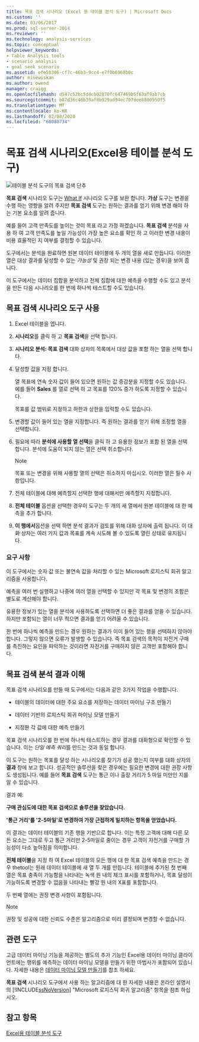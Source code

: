 ```yaml
---
title: 목표 검색 시나리오 (Excel 용 테이블 분석 도구) | Microsoft Docs
ms.custom: ''
ms.date: 03/06/2017
ms.prod: sql-server-2014
ms.reviewer: ''
ms.technology: analysis-services
ms.topic: conceptual
helpviewer_keywords:
- Table Analysis tools
- scenario analysis
- goal seek scenario
ms.assetid: efe50306-cf7c-46b3-9cc4-e7f0b6968b0c
author: minewiskan
ms.author: owend
manager: craigg
ms.openlocfilehash: d547c52bc5d4cb02870fc647469b5f63af9ab7cb
ms.sourcegitcommit: b87d36c46b39af8b929ad94ec707dee8800950f5
ms.translationtype: MT
ms.contentlocale: ko-KR
ms.lasthandoff: 02/08/2020
ms.locfileid: "66080734"
---
```

# <a name="goal-seek-scenario-table-analysis-tools-for-excel"></a>목표 검색 시나리오(Excel용 테이블 분석 도구)
  ![테이블 분석 도구의 목표 검색 단추](media/tat-goalseek.gif "테이블 분석 도구의 목표 검색 단추")  
  
 **목표 검색** 시나리오 도구는 [What If](what-if-scenario-table-analysis-tools-for-excel.md) 시나리오 도구를 보완 합니다. **가상** 도구는 변경을 수행 하는 영향을 알려 주지만 **목표 검색** 도구는 원하는 결과를 얻기 위해 변경 해야 하는 기본 요소를 알려 줍니다.  
  
 예를 들어 고객 만족도를 높이는 것이 목표 라고 가정 하겠습니다. **목표 검색** 분석을 사용 하 여 고객 만족도를 높일 가능성이 가장 높은 요소를 확인 하 고 이러한 변경 내용이 비용 효율적인 지 여부를 결정할 수 있습니다.  
  
 도구에서는 분석을 완료하면 원본 데이터 테이블에 두 개의 열을 새로 만듭니다. 이러한 열은 대상 결과를 달성할 수 있는 *가능성* 및 권장 되는 변경 내용 (있는 경우)을 보여 줍니다.  
  
 이 도구에서는 데이터 집합을 분석하고 전체 집합에 대한 예측을 수행할 수도 있고 분석을 만든 다음 시나리오를 한 번에 하나씩 테스트할 수도 있습니다.  
  
## <a name="using-the-goal-seek-scenario-tool"></a>목표 검색 시나리오 도구 사용  
  
1.  Excel 테이블을 엽니다.  
  
2.  **시나리오**를 클릭 하 고 **목표 검색**을 선택 합니다.  
  
3.  **시나리오 분석: 목표 검색** 대화 상자의 목록에서 대상 값을 포함 하는 열을 선택 합니다.  
  
4.  달성할 값을 지정 합니다.  
  
     열 목표에 연속 숫자 값이 들어 있으면 원하는 값 증감분을 지정할 수도 있습니다. 예를 들어 **Sales** 를 열로 선택 하 고 목표를 120% 증가 하도록 지정할 수 있습니다.  
  
     목표를 값 범위로 지정하고 하한과 상한을 입력할 수도 있습니다.  
  
5.  변경할 값이 들어 있는 열을 지정합니다. 즉 원하는 결과를 얻기 위해 조정할 열을 선택합니다.  
  
6.  필요에 따라 **분석에 사용할 열 선택**을 클릭 하 고 유용한 정보가 포함 된 열을 선택 합니다. 분석에 도움이 되지 않는 열은 선택 취소합니다.  
  
    > [!NOTE]  
    >  목표 또는 변경을 위해 사용할 열의 선택은 취소하지 마십시오. 이러한 열은 필수 사항입니다.  
  
7.  전체 테이블에 대해 예측할지 선택한 행에 대해서만 예측할지 지정합니다.  
  
8.  **전체 테이블** 옵션을 선택한 경우이 도구는 두 개의 새 열에서 원본 테이블에 대 한 예측을 추가 합니다.  
  
9. **이 행에서**옵션을 선택 하면 분석 결과가 검토를 위해 대화 상자에 출력 됩니다. 이 대화 상자는 여러 가지 값과 목표를 계속 시도해 볼 수 있도록 열린 상태로 유지됩니다.  
  
### <a name="requirements"></a>요구 사항  
 이 도구에서는 숫자 값 또는 불연속 값을 처리할 수 있는 Microsoft 로지스틱 회귀 알고리즘을 사용합니다.  
  
 예측을 여러 번 실행하고 나중에 여러 열을 선택할 수 있지만 각 목표 및 변경의 조합은 별도로 계산해야 합니다.  
  
 유용한 정보가 있는 열을 분석에 사용하도록 선택하면 더 좋은 결과를 얻을 수 있습니다. 하지만 포함되는 열이 너무 적으면 결과를 얻기 어려울 수 있습니다.  
  
 한 번에 하나씩 예측을 만드는 경우 원하는 결과가 이미 들어 있는 행을 선택하지 않아야 합니다. 그렇지 않으면 오류가 발생할 수 있습니다. 즉 목표 검색의 목적이 자전거 구매를 촉진하는 요인을 파악하는 것이라면 자전거를 구매하지 않은 고객만 포함해야 합니다.  
  
## <a name="understanding-the-results-of-goal-seek-analysis"></a>목표 검색 분석 결과 이해  
 목표 검색 시나리오를 만들 때 도구에서는 다음과 같은 3가지 작업을 수행합니다.  
  
-   테이블의 데이터에 대한 주요 요소를 저장하는 데이터 마이닝 구조 만들기  
  
-   데이터 기반의 로지스틱 회귀 마이닝 모델 만들기  
  
-   지정한 각 값에 대한 예측 만들기  
  
 목표 검색 시나리오를 한 번에 하나씩 테스트하는 경우 결과를 대화형으로 확인할 수 있습니다. 이는 *단일 예측 쿼리*를 만드는 것과 동일 합니다.  
  
 이 도구는 원하는 목표를 달성 하는 시나리오를 찾기가 성공 했는지 여부를 대화 상자의 **결과** 창에 보고 합니다. 성공적인 솔루션을 찾은 경우에는 필요한 변경에 대한 권장 사항도 생성됩니다. 예를 들어 **목표 검색** 도구는 통근 이나 출장 거리가 5 마일 미만인 지를 알 수 있습니다.  
  
 결과 예:  
  
 **구매 관심도에 대한 목표 검색으로 솔루션을 찾았습니다.**  
  
 **'통근 거리'를 '2-5마일'로 변경하여 가장 근접하게 일치하는 항목을 얻었습니다.**  
  
 이 결과는 데이터 테이블의 기존 행을 기반으로 합니다. 이는 특정 고객에 대해 다른 모든 요소는 그대로 두고 통근 거리만 2-5마일로 줄이는 경우 고객이 자전거를 구매할 가능성이 다소 높아짐을 의미합니다.  
  
 **전체 테이블**을 지정 하 여 Excel 테이블의 모든 행에 대 한 목표 검색 예측을 만드는 경우 thetool는 원래 데이터 테이블에 새 열 두 개를 만듭니다. 테이블에 추가된 첫 번째 열은 목표 충족이 가능함을 나타내는 녹색 원 내의 체크 표시를 포함하거나, 목표 달성이 가능하도록 변경할 수 없음을 나타내는 빨강 원 내의 X표를 포함합니다.  
  
 두 번째 열에는 권장 변경 사항이 포함됩니다.  
  
> [!NOTE]  
>  권장 및 성공에 대한 신뢰도 수준은 알고리즘으로 미리 결정되며 변경할 수 없습니다.  
  
## <a name="related-tools"></a>관련 도구  
 고급 데이터 마이닝 기능을 제공하는 별도의 추가 기능인 Excel용 데이터 마이닝 클라이언트에는 행위를 예측하는 데이터 마이닝 모델을 만들기 위한 마법사가 포함되어 있습니다. 자세한 내용은 [데이터 마이닝 모델 만들기](creating-a-data-mining-model.md)를 참조 하세요.  
  
 **목표 검색** 시나리오 도구에서 사용 하는 알고리즘에 대 한 자세한 내용은 온라인 설명서의 [!INCLUDE[ssNoVersion](../includes/ssnoversion-md.md)] "Microsoft 로지스틱 회귀 알고리즘" 항목을 참조 하십시오.  
  
## <a name="see-also"></a>참고 항목  
 [Excel용 테이블 분석 도구](table-analysis-tools-for-excel.md)  
  
  
